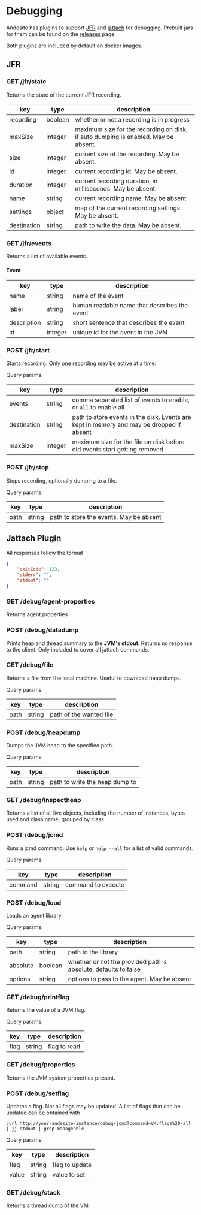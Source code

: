 # Debugging

Andesite has plugins to support [JFR](https://openjdk.java.net/jeps/328) and [jattach](https://github.com/apangin/jattach)
for debugging. Prebuilt jars for them can be found on the [releases](https://github.com/natanbc/andesite-node/releases) page.

Both plugins are included by default on docker images.

## JFR

### GET /jfr/state

Returns the state of the current JFR recording.

| key | type | description |
|-----|------|-------------|
| recording | boolean | whether or not a recording is in progress |
| maxSize | integer | maximum size for the recording on disk, if auto dumping is enabled. May be absent. |
| size | integer | current size of the recording. May be absent. |
| id | integer | current recording id. May be absent. |
| duration | integer | current recording duration, in milliseconds. May be absent. |
| name | string | current recording name. May be absent |
| settings | object | map of the current recording settings. May be absent. |
| destination | string | path to write the data. May be absent. | 

### GET /jfr/events

Returns a list of available events.

#### Event

| key | type | description |
|-----|------|-------------|
| name | string | name of the event |
| label | string | human readable name that describes the event |
| description | string | short sentence that describes the event |
| id | integer | unique id for the event in the JVM | 

### POST /jfr/start

Starts recording. Only one recording may be active at a time.

Query params:

| key | type | description |
|-----|------|-------------|
| events | string | comma separated list of events to enable, or `all` to enable all |
| destination | string | path to store events in the disk. Events are kept in memory and may be dropped if absent |
| maxSize | integer | maximum size for the file on disk before old events start getting removed |

### POST /jfr/stop

Stops recording, optionally dumping to a file.

Query params:

| key | type | description |
|-----|------|-------------|
| path | string | path to store the events. May be absent |

## Jattach Plugin

All responses follow the format 

```json
{
    "exitCode": 123,
    "stderr": "",
    "stdout": ""
}
```

### GET /debug/agent-properties

Returns agent properties

### POST /debug/datadump

Prints heap and thread summary to the **JVM's stdout**. Returns no response to the client.
Only included to cover all jattach commands.

### GET /debug/file

Returns a file from the local machine. Useful to download heap dumps.

Query params:

| key | type | description |
|-----|------|-------------|
| path | string | path of the wanted file |

### POST /debug/heapdump

Dumps the JVM heap to the specified path.

Query params:

| key | type | description |
|-----|------|-------------|
| path | string | path to write the heap dump to |

### GET /debug/inspectheap

Returns a list of all live objects, including the number of instances, bytes used and class name,
grouped by class.

### POST /debug/jcmd

Runs a jcmd command. Use `help` or `help --all` for a list of valid commands.

Query params:

| key | type | description |
|-----|------|-------------|
| command | string | command to execute |

### POST /debug/load

Loads an agent library.

Query params:

| key | type | description |
|-----|------|-------------|
| path | string | path to the library |
| absolute | boolean | whether or not the provided path is absolute, defaults to false |
| options | string | options to pass to the agent. May be absent |

### GET /debug/printflag

Returns the value of a JVM flag.

Query params:

| key | type | description |
|-----|------|-------------|
| flag | string | flag to read |

### GET /debug/properties

Returns the JVM system properties present.

### POST /debug/setflag

Updates a flag. Not all flags may be updated. A list of flags that can be updated can be
obtained with

```
curl http://your-andesite-instance/debug/jcmd?command=VM.flags%20-all | jj stdout | grep manageable
``` 

Query params:

| key | type | description |
|-----|------|-------------|
| flag | string | flag to update |
| value | string | value to set |

### GET /debug/stack

Returns a thread dump of the VM